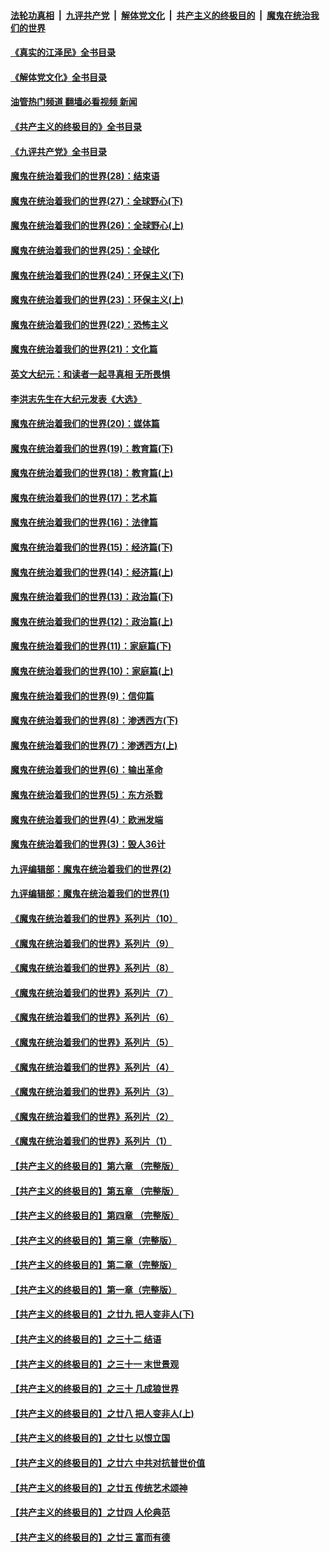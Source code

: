 ####  [法轮功真相](../../../../basic/blob/master/README.md?t=09140601) &nbsp;|&nbsp; [九评共产党](../../../../9ping.md/blob/master/README.md?t=09140601) &nbsp;|&nbsp; [解体党文化](../../../../jtdwh.md/blob/master/README.md?t=09140601)  &nbsp;|&nbsp; [共产主义的终极目的](../../../../gczydzjmd.md/blob/master/README.md?t=09140601) &nbsp;|&nbsp; [魔鬼在统治我们的世界](../../../../mgztzwmdsj.md/blob/master/README.md?t=09140601) 

#### [《真实的江泽民》全书目录](../pages/nsc422/n13721399.md?t=09140601) 

#### [《解体党文化》全书目录](../pages/nsc422/n13721157.md?t=09140601) 

#### [油管热门频道 翻墙必看视频 新闻](http://45.76.130.85:81/youtube.html?09140601)

#### [《共产主义的终极目的》全书目录](../pages/nsc422/n13721048.md?t=09140601) 

#### [《九评共产党》全书目录](../pages/nsc422/n13708085.md?t=09140601) 

#### [魔鬼在统治着我们的世界(28)：结束语](../pages/nsc422/n10936246.md?t=09140601) 

#### [魔鬼在统治着我们的世界(27)：全球野心(下)](../pages/nsc422/n10928319.md?t=09140601) 

#### [魔鬼在统治着我们的世界(26)：全球野心(上)](../pages/nsc422/n10900318.md?t=09140601) 

#### [魔鬼在统治着我们的世界(25)：全球化](../pages/nsc422/n10788205.md?t=09140601) 

#### [魔鬼在统治着我们的世界(24)：环保主义(下)](../pages/nsc422/n10695307.md?t=09140601) 

#### [魔鬼在统治着我们的世界(23)：环保主义(上)](../pages/nsc422/n10688613.md?t=09140601) 

#### [魔鬼在统治着我们的世界(22)：恐怖主义](../pages/nsc422/n10614727.md?t=09140601) 

#### [魔鬼在统治着我们的世界(21)：文化篇](../pages/nsc422/n10597706.md?t=09140601) 

#### [英文大纪元：和读者一起寻真相 无所畏惧](../pages/nsc422/n12542027.md?t=09140601) 

#### [李洪志先生在大纪元发表《大选》](../pages/nsc422/n12534746.md?t=09140601) 

#### [魔鬼在统治着我们的世界(20)：媒体篇](../pages/nsc422/n10586579.md?t=09140601) 

#### [魔鬼在统治着我们的世界(19)：教育篇(下)](../pages/nsc422/n10564808.md?t=09140601) 

#### [魔鬼在统治着我们的世界(18)：教育篇(上)](../pages/nsc422/n10526970.md?t=09140601) 

#### [魔鬼在统治着我们的世界(17)：艺术篇](../pages/nsc422/n10499093.md?t=09140601) 

#### [魔鬼在统治着我们的世界(16)：法律篇](../pages/nsc422/n10485969.md?t=09140601) 

#### [魔鬼在统治着我们的世界(15)：经济篇(下)](../pages/nsc422/n10469975.md?t=09140601) 

#### [魔鬼在统治着我们的世界(14)：经济篇(上)](../pages/nsc422/n10457370.md?t=09140601) 

#### [魔鬼在统治着我们的世界(13)：政治篇(下)](../pages/nsc422/n10448270.md?t=09140601) 

#### [魔鬼在统治着我们的世界(12)：政治篇(上)](../pages/nsc422/n10444576.md?t=09140601) 

#### [魔鬼在统治着我们的世界(11)：家庭篇(下)](../pages/nsc422/n10440961.md?t=09140601) 

#### [魔鬼在统治着我们的世界(10)：家庭篇(上)](../pages/nsc422/n10435448.md?t=09140601) 

#### [魔鬼在统治着我们的世界(9)：信仰篇](../pages/nsc422/n10432159.md?t=09140601) 

#### [魔鬼在统治着我们的世界(8)：渗透西方(下)](../pages/nsc422/n10429603.md?t=09140601) 

#### [魔鬼在统治着我们的世界(7)：渗透西方(上)](../pages/nsc422/n10426013.md?t=09140601) 

#### [魔鬼在统治着我们的世界(6)：输出革命](../pages/nsc422/n10421536.md?t=09140601) 

#### [魔鬼在统治着我们的世界(5)：东方杀戮](../pages/nsc422/n10417707.md?t=09140601) 

#### [魔鬼在统治着我们的世界(4)：欧洲发端](../pages/nsc422/n10414890.md?t=09140601) 

#### [魔鬼在统治着我们的世界(3)：毁人36计](../pages/nsc422/n10411583.md?t=09140601) 

#### [九评编辑部：魔鬼在统治着我们的世界(2)](../pages/nsc422/n10410036.md?t=09140601) 

#### [九评编辑部：魔鬼在统治着我们的世界(1)](../pages/nsc422/n10406825.md?t=09140601) 

#### [《魔鬼在统治着我们的世界》系列片（10）](../pages/nsc422/n12292670.md?t=09140601) 

#### [《魔鬼在统治着我们的世界》系列片（9）](../pages/nsc422/n12290859.md?t=09140601) 

#### [《魔鬼在统治着我们的世界》系列片（8）](../pages/nsc422/n12287445.md?t=09140601) 

#### [《魔鬼在统治着我们的世界》系列片（7）](../pages/nsc422/n12283425.md?t=09140601) 

#### [《魔鬼在统治着我们的世界》系列片（6）](../pages/nsc422/n12282314.md?t=09140601) 

#### [《魔鬼在统治着我们的世界》系列片（5）](../pages/nsc422/n12281419.md?t=09140601) 

#### [《魔鬼在统治着我们的世界》系列片（4）](../pages/nsc422/n12274024.md?t=09140601) 

#### [《魔鬼在统治着我们的世界》系列片（3）](../pages/nsc422/n12271322.md?t=09140601) 

#### [《魔鬼在统治着我们的世界》系列片（2）](../pages/nsc422/n12269049.md?t=09140601) 

#### [《魔鬼在统治着我们的世界》系列片（1）](../pages/nsc422/n12267575.md?t=09140601) 

#### [【共产主义的终极目的】第六章 （完整版）](../pages/nsc422/n11428913.md?t=09140601) 

#### [【共产主义的终极目的】第五章 （完整版）](../pages/nsc422/n11428912.md?t=09140601) 

#### [【共产主义的终极目的】第四章 （完整版）](../pages/nsc422/n11428907.md?t=09140601) 

#### [【共产主义的终极目的】第三章（完整版）](../pages/nsc422/n11428848.md?t=09140601) 

#### [【共产主义的终极目的】第二章（完整版）](../pages/nsc422/n11428831.md?t=09140601) 

#### [【共产主义的终极目的】第一章（完整版）](../pages/nsc422/n11417651.md?t=09140601) 

#### [【共产主义的终极目的】之廿九 把人变非人(下)](../pages/nsc422/n11344140.md?t=09140601) 

#### [【共产主义的终极目的】之三十二 结语](../pages/nsc422/n11360535.md?t=09140601) 

#### [【共产主义的终极目的】之三十一 末世景观](../pages/nsc422/n11351129.md?t=09140601) 

#### [【共产主义的终极目的】之三十 几成狼世界](../pages/nsc422/n11348280.md?t=09140601) 

#### [【共产主义的终极目的】之廿八 把人变非人(上)](../pages/nsc422/n11340492.md?t=09140601) 

#### [【共产主义的终极目的】之廿七 以恨立国](../pages/nsc422/n11336944.md?t=09140601) 

#### [【共产主义的终极目的】之廿六 中共对抗普世价值](../pages/nsc422/n11324785.md?t=09140601) 

#### [【共产主义的终极目的】之廿五 传统艺术颂神](../pages/nsc422/n11296396.md?t=09140601) 

#### [【共产主义的终极目的】之廿四 人伦典范](../pages/nsc422/n11296397.md?t=09140601) 

#### [【共产主义的终极目的】之廿三 富而有德](../pages/nsc422/n11283598.md?t=09140601) 

<img src='http://gfw-breaker.win/goodnews/indexes/nsc422.md' width='0px' height='0px'/>
